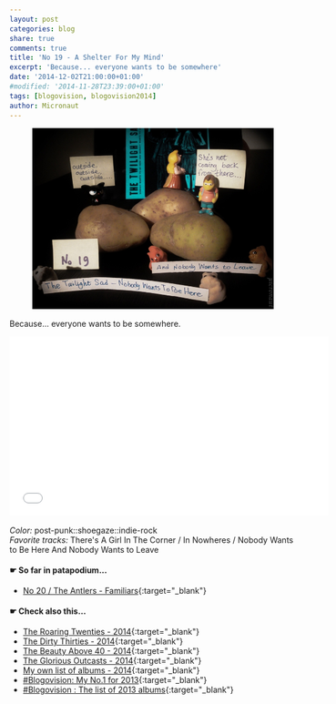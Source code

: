 ```yaml
---
layout: post
categories: blog
share: true
comments: true
title: 'No 19 - A Shelter For My Mind'
excerpt: 'Because... everyone wants to be somewhere'
date: '2014-12-02T21:00:00+01:00'
#modified: '2014-11-28T23:39:00+01:00'
tags: [blogovision, blogovision2014]
author: Micronaut
---
```

<figure>
	<a href="/images/posts/blogovision/TheTwilightSad.jpg"><img src="/images/posts/blogovision/TheTwilightSad.jpg" alt="TheTwilightSad-Image" class="center"/></a>
</figure>


Because... everyone wants to be somewhere.

<iframe width="560" height="315" src="//www.youtube.com/embed/l8H38U4nZag" frameborder="0" allowfullscreen>&nbsp;</iframe>

*Color:* post-punk::shoegaze::indie-rock<br/>
*Favorite tracks:*  There's A Girl In The Corner	 / In Nowheres / Nobody Wants to Be Here And Nobody Wants to Leave

#### &#x261B; So far in patapodium...
* [No 20 / The Antlers - Familiars](/blog/blogovision2014-no20/){:target="_blank"}

#### &#x261B; Check also this…
* [The Roaring Twenties - 2014](/blog/blogovision2014-the-roaring-twenties/){:target="_blank"}
* [The Dirty Thirties - 2014](/blog/blogovision2014-the-dirty-thirties/){:target="_blank"}
* [The Beauty Above 40 - 2014](/blog/blogovision2014-the-beauty-above-40/){:target="_blank"}
* [The Glorious Outcasts - 2014](/blog/blogovision2014-the-glorious-outcasts-2014/){:target="_blank"}
* [My own list of albums - 2014](/blog/complete-list-2014/){:target="_blank"}
* [#Blogovision: My No.1 for 2013](/blog/blogovision2013-no01/){:target="_blank"}
* [#Blogovision : The list of 2013 albums](/blog/blogovision-my-own-list-of-2013-nominees-albums/){:target="_blank"}